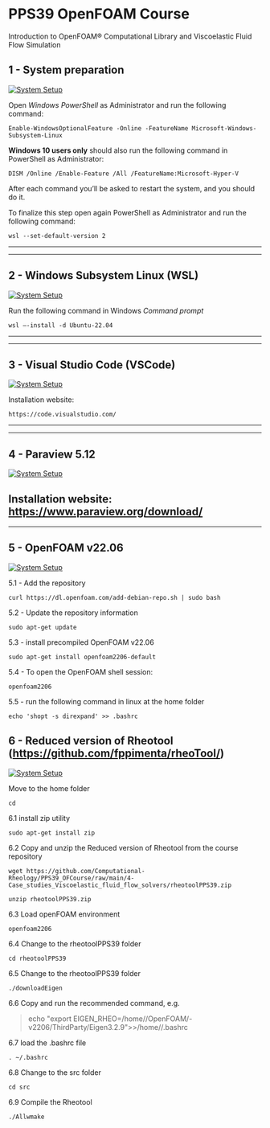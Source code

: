 # PPS39 OpenFOAM Course
Introduction to OpenFOAM® Computational Library and Viscoelastic Fluid Flow Simulation


## 1 - System preparation

[![System Setup](images/1.png)](http://www.youtube.com/watch?v=m18Arh-FQp0 "System preparation")

Open *Windows PowerShell* as Administrator and run the following command:
```console
Enable-WindowsOptionalFeature -Online -FeatureName Microsoft-Windows-Subsystem-Linux
```
**Windows 10 users only** should also run the following command in PowerShell as Administrator:
```console
DISM /Online /Enable-Feature /All /FeatureName:Microsoft-Hyper-V
```

After each command you’ll be asked to restart the system, and you should do it.

To finalize this step open again PowerShell as Administrator and run the following command:
```console
wsl --set-default-version 2
```
---
---
## 2 - Windows Subsystem Linux (WSL)

[![System Setup](images/2.png)](http://www.youtube.com/watch?v=if1bGC5suqg "System preparation")

Run the following command in Windows *Command prompt*
```console
wsl –-install -d Ubuntu-22.04
```
---
---
## 3 - Visual Studio Code (VSCode)

[![System Setup](images/3.png)](http://www.youtube.com/watch?v=03MKPOD6puA "System preparation")

Installation website:
```console
https://code.visualstudio.com/
```
---
---
## 4 - Paraview 5.12

[![System Setup](images/4.png)](http://www.youtube.com/watch?v=CfjhF3RAHiw  "System preparation")

Installation website: https://www.paraview.org/download/
---
---
## 5 - OpenFOAM v22.06

[![System Setup](images/5.png)](http://www.youtube.com/watch?v=6NyOLJvoeE0 "System preparation")

5.1 - Add the repository
```console
curl https://dl.openfoam.com/add-debian-repo.sh | sudo bash
```

5.2 - Update the repository information
```console
sudo apt-get update
```

5.3 - install precompiled OpenFOAM v22.06
```console
sudo apt-get install openfoam2206-default
```

5.4 - To open the OpenFOAM shell session:
```console
openfoam2206
```

5.5 - run the following command in linux at the home folder
```console
echo 'shopt -s direxpand' >> .bashrc
```

## 6 - Reduced version of Rheotool (https://github.com/fppimenta/rheoTool/)

[![System Setup](images/6.png)](http://www.youtube.com/watch?v=nNpOZfB-Qso "System preparation")

Move to the home folder
```console
cd
```

6.1 install zip utility

```console
sudo apt-get install zip
```

6.2 Copy and unzip the Reduced version of Rheotool from the course repository

```console
wget https://github.com/Computational-Rheology/PPS39_OFCourse/raw/main/4-Case_studies_Viscoelastic_fluid_flow_solvers/rheotoolPPS39.zip
```

```console
unzip rheotoolPPS39.zip
```

6.3 Load openFOAM environment

```console
openfoam2206
```

6.4 Change to the rheotoolPPS39 folder

```console
cd rheotoolPPS39
```

6.5 Change to the rheotoolPPS39 folder
```console
./downloadEigen
```

6.6 Copy and run the recommended command, e.g.

> echo "export EIGEN_RHEO=/home/<username>/OpenFOAM/<username>-v2206/ThirdParty/Eigen3.2.9">>/home/<username>/.bashrc

6.7 load the .bashrc file

```console
. ~/.bashrc
```

6.8 Change to the src folder

```console
cd src
```

6.9 Compile the Rheotool

```console
./Allwmake
```
